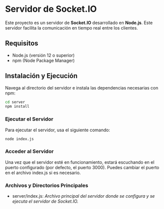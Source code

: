 # Servidor de Socket.IO

Este proyecto es un servidor de **Socket.IO** desarrollado en **Node.js**. Este servidor facilita la comunicación en tiempo real entre los clientes.

## Requisitos

- Node.js (versión 12 o superior)
- npm (Node Package Manager)

## Instalación y Ejecución

Navega al directorio del servidor e instala las dependencias necesarias con npm:

```bash
cd server
npm install
```

### Ejecutar el Servidor
Para ejecutar el servidor, usa el siguiente comando:

```bash
node index.js
```

### Acceder al Servidor
Una vez que el servidor esté en funcionamiento, estará escuchando en el puerto configurado (por defecto, el puerto 3000). Puedes cambiar el puerto en el archivo index.js si es necesario.

### Archivos y Directorios Principales
- server/index.js: *Archivo principal del servidor donde se configura y se ejecuta el servidor de Socket.IO.*
